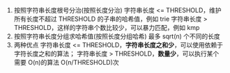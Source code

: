 1. 按照字符串长度根号分治(按照长度分治)
   字符串长度 <= THRESHOLD，维护所有长度不超过 THRESHOLD 的子串的哈希值，例如 trie
   字符串长度 > THRESHOLD，这样的字符串个数比较少，可以暴力匹配，例如 kmp
2. 按照字符串长度分组求哈希值(按照长度分组哈希)
   最多 sqrt(n) 个不同的长度
3. 两种优点
   字符串长度 <= THRESHOLD，**字符串长度之和少**，可以使用依赖于字符长度之和的算法；
   字符串长度 > THRESHOLD，**数量少**，可以执行某个需要 O(n)的算法 O(n/THRESHOLD)次
